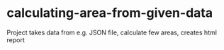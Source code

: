 # calculating-area-from-given-data
Project takes data from e.g. JSON file, calculate few areas, creates html report 

